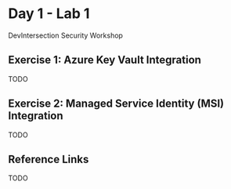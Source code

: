 # Day 1 - Lab 1

DevIntersection Security Workshop

## Exercise 1: Azure Key Vault Integration

TODO

## Exercise 2: Managed Service Identity (MSI) Integration

TODO

## Reference Links

TODO
